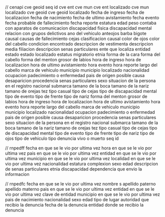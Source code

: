 // cenapi
cve geoid seq id
cve ent
cve mun
cve ent localizado
cve mun localizado
cve geoid
cve geoid localizado
fecha de ingreso
fecha de localizacion
fecha de nacimiento
fecha de ultimo avistamiento
fecha evento
fecha probable de fallecimiento
fecha reporte
estatura
edad
peso
contaba con aparatos de comunicacion
discapacidad fisica
discapacidad mental
relacion con grupos delictivos
ano del vehiculo
anteojos
barba
bigote
causal
causas de fallecimiento
cejas
clasificacion causal
color de ojos
color del cabello
condicion encontrado
descripcion de vestimenta
descripcion media filiacion
descripcion senas particulares
ente que localiza
entidad
estado
estado localizado
estatus migratorio
etnia
forma de la cara
forma del cabello
forma del menton
grosor de labios
hora de ingreso
hora de localizacion
hora de ultimo avistamiento
hora evento
hora reporte
largo del cabello
marca de vehiculo
municipio
municipio localizado
nacionalidad
ocupacion
padecimiento o enfermedad
pais de origen
posible causa desaparicion
procedencia
senas particulares
sexo
situacion de la persona en el registro nacional
submarca
tamano de la boca
tamano de la nariz
tamano de orejas
tez
tipo casual
tipo de cejas
tipo de discapacidad mental
tipo de evento
tipo de frente
tipo de nariz
forma del menton
grosor de labios
hora de ingreso
hora de localizacion
hora de ultimo avistamiento
hora evento
hora reporte
largo del cabello
marca de vehiculo
municipio
municipio localizado
nacionalidad
ocupacion
padecimiento o enfermedad
pais de origen
posible causa desaparicion
procedencia
senas particulares
sexo
situacion de la persona en el registro nacional
submarca
tamano de la boca
tamano de la nariz
tamano de orejas
tez
tipo casual
tipo de cejas
tipo de discapacidad mental
tipo de evento
tipo de frente
tipo de nariz
tipo de ojos
tipo de vehiculo
tipo denuncia
vivo o muerto
seq id

// rnpedff
fecha en que se le vio por ultima vez
hora en que se le vio por ultima vez
pais en que se le vio por ultima vez
entidad en que se le vio por ultima vez
municipio en que se le vio por ultima vez
localidad en que se le vio por ultima vez
nacionalidad
estatura
complexion
sexo
edad
descripcion de senas particulares
etnia
discapacidad
dependencia que envio la informacion

// rnpedfc
fecha en que se le vio por ultima vez
nombre s
apellido paterno
apellido materno
pais en que se le vio por ultima vez
entidad en que se le vio por ultima vez
clave de entidad
municipio en que se le vio por ultima vez
pais de nacimiento
nacionalidad
sexo
edad
tipo de lugar
autoridad que recibio la denuncia
fecha de la denuncia
entidad donde se recibio la denuncia
